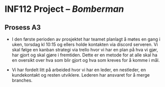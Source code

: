 # INF112 Project – *Bomberman*

## Prosess A3
* I den første perioden av prosjektet har teamet planlagt å møtes en gang i uken, torsdag kl 10:15 og ellers  holde kontakten via discord serveren. Vi skal følge en kanban strategi via trello hvor vi har en plan på hva vi gjør, har gjort og skal gjøre i fremtiden. Dette er en metode for at alle skal ha en oversikt over hva som blir gjort og hva som kreves for å komme i mål.

* Vi har fordelt litt på arbeided hvor vi har en leder, en nestleder, en kundekontakt og resten utviklere. Lederen har ansvaret for å merge branches. 
